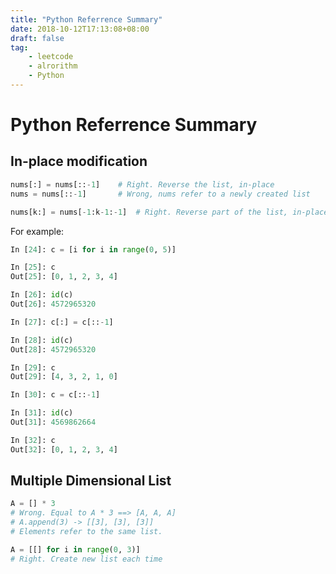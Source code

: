 ```yaml
---
title: "Python Referrence Summary"
date: 2018-10-12T17:13:08+08:00
draft: false
tag:
    - leetcode
    - alrorithm
    - Python
---
```


# Python Referrence Summary

## In-place modification

```Python
nums[:] = nums[::-1]    # Right. Reverse the list, in-place
nums = nums[::-1]       # Wrong, nums refer to a newly created list

nums[k:] = nums[-1:k-1:-1]  # Right. Reverse part of the list, in-place.
```

For example:
```Python
In [24]: c = [i for i in range(0, 5)]

In [25]: c
Out[25]: [0, 1, 2, 3, 4]

In [26]: id(c)
Out[26]: 4572965320

In [27]: c[:] = c[::-1]

In [28]: id(c)
Out[28]: 4572965320

In [29]: c
Out[29]: [4, 3, 2, 1, 0]

In [30]: c = c[::-1]

In [31]: id(c)
Out[31]: 4569862664

In [32]: c
Out[32]: [0, 1, 2, 3, 4]
```

## Multiple Dimensional List

```Python
A = [] * 3              
# Wrong. Equal to A * 3 ==> [A, A, A]
# A.append(3) -> [[3], [3], [3]]
# Elements refer to the same list.

A = [[] for i in range(0, 3)]
# Right. Create new list each time
```


